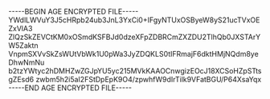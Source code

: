 -----BEGIN AGE ENCRYPTED FILE-----
YWdlLWVuY3J5cHRpb24ub3JnL3YxCi0+IFgyNTUxOSByeW8yS21ucTVxOEZxVlA3
ZlQzSkZEVCtKM0xOSmdKSFBJd0dzeXFpZDBRCmZXZDU2TlhQb0JXSTArYW5Zaktn
VnpmSXVvSkZsWUtVbWk1U0pWa3JyZDQKLS0tIFRmajF6dktHMjNQdm8yeDhwNmNu
b2tzYWtyc2hDMHZwZGJpYU5yc215MVkKAAOCnwgizEOcJ18XCSoHZpSTtsgZEsd6
zwbm5h2i5aI2FStDpEpK9O4/zpwhfW9dIrTilk9VFatBGU/P64XsaYqx
-----END AGE ENCRYPTED FILE-----
